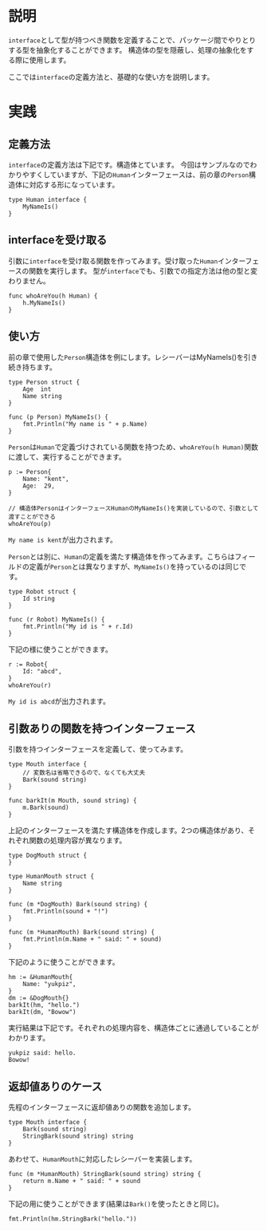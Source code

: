 # 説明

```interface```として型が持つべき関数を定義することで、パッケージ間でやりとりする型を抽象化することができます。
構造体の型を隠蔽し、処理の抽象化をする際に使用します。

ここでは```interface```の定義方法と、基礎的な使い方を説明します。


# 実践

## 定義方法

```interface```の定義方法は下記です。構造体とています。
今回はサンプルなのでわかりやすくしていますが、下記の```Human```インターフェースは、前の章の```Person```構造体に対応する形になっています。

```
type Human interface {
	MyNameIs()
}
```

## interfaceを受け取る

引数に```interface```を受け取る関数を作ってみます。受け取った```Human```インターフェースの関数を実行します。
型が```interface```でも、引数での指定方法は他の型と変わりません。

```
func whoAreYou(h Human) {
	h.MyNameIs()
}
```


## 使い方

前の章で使用した```Person```構造体を例にします。レシーバーはMyNameIs()を引き続き持ちます。

```
type Person struct {
	Age  int
	Name string
}

func (p Person) MyNameIs() {
	fmt.Println("My name is " + p.Name)
}
```

```Person```は```Human```で定義づけされている関数を持つため、```whoAreYou(h Human)```関数に渡して、実行することができます。

```
p := Person{
    Name: "kent",
    Age:  29,
}

// 構造体PersonはインターフェースHumanのMyNameIs()を実装しているので、引数として渡すことができる
whoAreYou(p)
```

```My name is kent```が出力されます。


```Person```とは別に、```Human```の定義を満たす構造体を作ってみます。こちらはフィールドの定義が```Person```とは異なりますが、```MyNameIs()```を持っているのは同じです。

```
type Robot struct {
	Id string
}

func (r Robot) MyNameIs() {
	fmt.Println("My id is " + r.Id)
}
```

下記の様に使うことができます。

```
r := Robot{
    Id: "abcd",
}
whoAreYou(r)
```

```My id is abcd```が出力されます。


## 引数ありの関数を持つインターフェース

引数を持つインターフェースを定義して、使ってみます。

```
type Mouth interface {
    // 変数名は省略できるので、なくても大丈夫
	Bark(sound string)
}

func barkIt(m Mouth, sound string) {
	m.Bark(sound)
}
```

上記のインターフェースを満たす構造体を作成します。2つの構造体があり、それぞれ関数の処理内容が異なります。

```
type DogMouth struct {
}

type HumanMouth struct {
	Name string
}

func (m *DogMouth) Bark(sound string) {
	fmt.Println(sound + "!")
}

func (m *HumanMouth) Bark(sound string) {
	fmt.Println(m.Name + " said: " + sound)
}
```

下記のように使うことができます。

```
hm := &HumanMouth{
    Name: "yukpiz",
}
dm := &DogMouth{}
barkIt(hm, "hello.")
barkIt(dm, "Bowow")
```

実行結果は下記です。それぞれの処理内容を、構造体ごとに通過していることがわかります。

```
yukpiz said: hello.
Bowow!
```


## 返却値ありのケース

先程のインターフェースに返却値ありの関数を追加します。

```
type Mouth interface {
	Bark(sound string)
	StringBark(sound string) string
}
```

あわせて、```HumanMouth```に対応したレシーバーを実装します。

```
func (m *HumanMouth) StringBark(sound string) string {
	return m.Name + " said: " + sound
}
```

下記の用に使うことができます(結果は```Bark()```を使ったときと同じ)。

```
fmt.Println(hm.StringBark("hello."))
```
